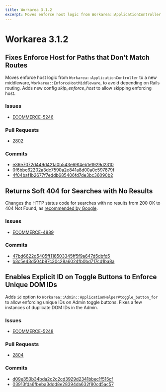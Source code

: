 ```yaml
---
title: Workarea 3.1.2
excerpt: Moves enforce host logic from Workarea::ApplicationController to a new middleware, Workarea::EnforceHostMiddleware, to avoid depending on Rails routing. Adds new config skip_enforce_host to allow skipping enforcing host.
---
```


# Workarea 3.1.2

## Fixes Enforce Host for Paths that Don't Match Routes

Moves enforce host logic from `Workarea::ApplicationController` to a new middleware, `Workarea::EnforceHostMiddleware`, to avoid depending on Rails routing. Adds new config _skip\_enforce\_host_ to allow skipping enforcing host.

### Issues

- [ECOMMERCE-5246](https://jira.tools.weblinc.com/browse/ECOMMERCE-5246)

### Pull Requests

- [2802](https://stash.tools.weblinc.com/projects/WL/repos/workarea/pull-requests/2802/overview)

### Commits

- [e36e7072d449d421a0b543e69f4eb1e1929d2310](https://stash.tools.weblinc.com/projects/WL/repos/workarea/commits/e36e7072d449d421a0b543e69f4eb1e1929d2310)
- [0f6bbc62202a3dc7590a2e841a8d00a0c597879f](https://stash.tools.weblinc.com/projects/WL/repos/workarea/commits/0f6bbc62202a3dc7590a2e841a8d00a0c597879f)
- [4f04baf1b2677f7eddb685406fd7de3bc36090b2](https://stash.tools.weblinc.com/projects/WL/repos/workarea/commits/4f04baf1b2677f7eddb685406fd7de3bc36090b2)

## Returns Soft 404 for Searches with No Results

Changes the HTTP status code for searches with no results from 200 OK to 404 Not Found, as [recommended by Google](https://support.google.com/webmasters/answer/181708).

### Issues

- [ECOMMERCE-4889](https://jira.tools.weblinc.com/browse/ECOMMERCE-4889)

### Commits

- [47bd6622d5405ff116503345ff5f9a647d5dbfd5](https://stash.tools.weblinc.com/projects/WL/repos/workarea/commits/47bd6622d5405ff116503345ff5f9a647d5dbfd5)
- [b3c5e43d504b87c30c28a6024fb0bd717cd1ba8a](https://stash.tools.weblinc.com/projects/WL/repos/workarea/commits/b3c5e43d504b87c30c28a6024fb0bd717cd1ba8a)

## Enables Explicit ID on Toggle Buttons to Enforce Unique DOM IDs

Adds `id` option to `Workarea::Admin::ApplicationHelper#toggle_button_for` to allow enforcing unique IDs on Admin toggle buttons. Fixes a few instances of duplicate DOM IDs in the Admin.

### Issues

- [ECOMMERCE-5248](https://jira.tools.weblinc.com/browse/ECOMMERCE-5248)

### Pull Requests

- [2804](https://stash.tools.weblinc.com/projects/WL/repos/workarea/pull-requests/2804/overview)

### Commits

- [d09e350b34bda2c2c2cd3929d2341bbec1f515cf](https://stash.tools.weblinc.com/projects/WL/repos/workarea/commits/d09e350b34bda2c2c2cd3929d2341bbec1f515cf)
- [03913fda6fbeba3ddd8e28394da632f80cd5ac57](https://stash.tools.weblinc.com/projects/WL/repos/workarea/commits/03913fda6fbeba3ddd8e28394da632f80cd5ac57)

